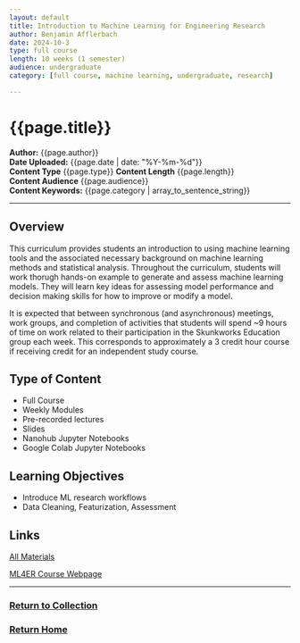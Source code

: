 ```yaml
---
layout: default
title: Introduction to Machine Learning for Engineering Research
author: Benjamin Afflerbach
date: 2024-10-3
type: full course
length: 10 weeks (1 semester)
audience: undergraduate
category: [full course, machine learning, undergraduate, research]

---
```

# {{page.title}}  
**Author:** {{page.author}}  
**Date Uploaded:** {{page.date | date: "%Y-%m-%d"}}  
**Content Type** {{page.type}}
**Content Length** {{page.length}}  
**Content Audience** {{page.audience}}  
**Content Keywords:** {{page.category | array_to_sentence_string}}  
* * *

## Overview
This curriculum provides students an introduction to using machine learning tools and the associated necessary background on machine learning methods and statistical analysis. Throughout the curriculum, students will work thorugh hands-on example to generate and assess machine learning models. They will learn key ideas for assessing model performance and decision making skills for how to improve or modify a model.

It is expected that between synchronous (and asynchronous) meetings, work groups, and completion of activities that students will spend ~9 hours of time on work related to their participation in the Skunkworks Education group each week. This corresponds to approximately a 3 credit hour course if receiving credit for an independent study course.

  
## Type of Content
* Full Course
* Weekly Modules
* Pre-recorded lectures
* Slides
* Nanohub Jupyter Notebooks
* Google Colab Jupyter Notebooks

## Learning Objectives
- Introduce ML research workflows
- Data Cleaning, Featurization, Assessment

## Links
[All Materials](https://bafflerbach.github.io/test_software_carpentry/)

[ML4ER Course Webpage](https://skunkworks.engr.wisc.edu/informatics-skunkworks-education-course/)

* * *
### [Return to Collection](https://bafflerbach.github.io/DSM-CORE/resource-collection)
### [Return Home](https://bafflerbach.github.io/DSM-CORE)

